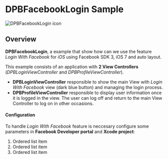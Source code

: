 # DPBFacebookLogin Sample

![DPBFacebookLogin icon](http://imageshack.com/a/img843/1882/c7jl.png)

## Overview

**DPBFacebookLogin**, a example that show how can we use the feature *Login With Facebook* for *iOS* using Facebook SDK 3, iOS 7 and auto layout.

This example consists of an application with **2 View Controllers** (*DPBLoginViewController* and *DPBProfileViewController*). 

- **DPBLoginViewController** responsible to show the main View with *Login With Facebook* view (dark blue button) and managing the login process.
- **DPBProfileViewController** responsible to display user information once it is logged in the view. The user can log off and return to the main View Controller to log on in other occasions.

####  Configuration

To handle *Login With Facebook* feature is neccesary configure some parameters in **Facebook Developer portal** and **Xcode project**:

1. Ordered list item
2. Ordered list item
3. Ordered list item



